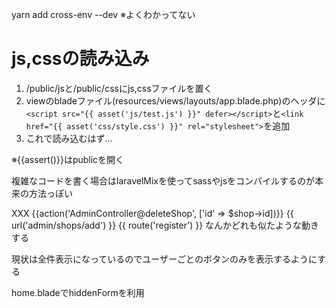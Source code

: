 yarn add cross-env --dev
※よくわかってない

# js,cssの読み込み
1. /public/jsと/public/cssにjs,cssファイルを置く
2. viewのbladeファイル(resources/views/layouts/app.blade.php)のヘッダに`<script src="{{ asset('js/test.js') }}" defer></script>`と`<link href="{{ asset('css/style.css') }}" rel="stylesheet">`を追加
3. これで読み込むはず...

※{{assert()}}はpublicを開く

複雑なコードを書く場合はlaravelMixを使ってsassやjsをコンパイルするのが本来の方法っぽい


<form method="POST" action="XXX">
XXX
    {{action('AdminController@deleteShop', ['id' => $shop->id])}}
    {{ url('admin/shops/add') }}
    {{ route('register') }}
なんかどれも似たような動きする

現状は全件表示になっているのでユーザーごとのボタンのみを表示するようにする

home.bladeでhiddenFormを利用
